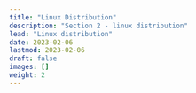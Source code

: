 ```yaml
---
title: "Linux Distribution"
description: "Section 2 - linux distribution"
lead: "Linux distribution"
date: 2023-02-06
lastmod: 2023-02-06
draft: false
images: []
weight: 2
---
```

